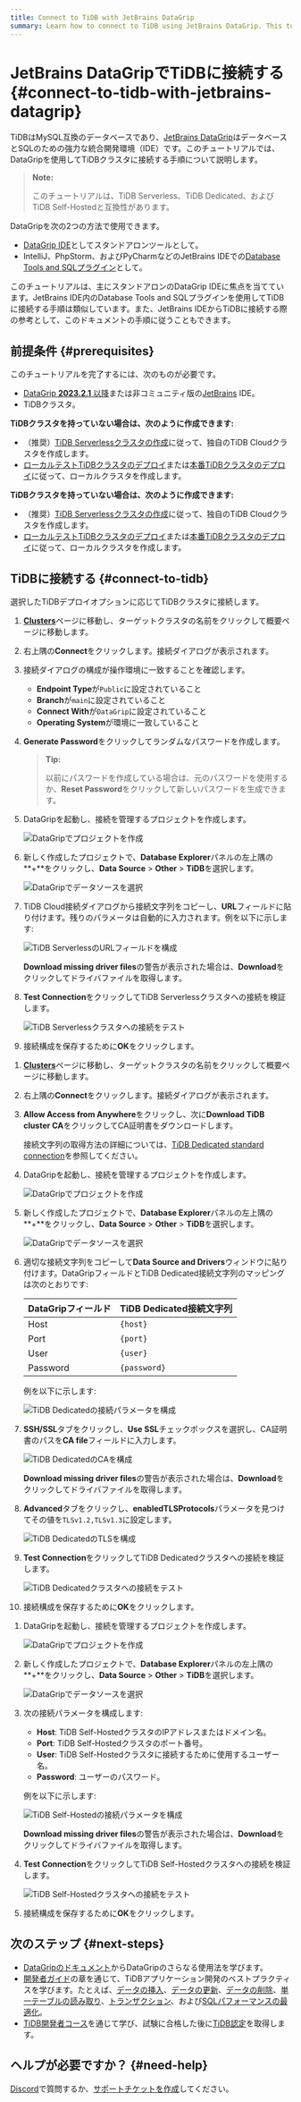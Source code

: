 ```yaml
---
title: Connect to TiDB with JetBrains DataGrip
summary: Learn how to connect to TiDB using JetBrains DataGrip. This tutorial also applies to the Database Tools and SQL plugin available in other JetBrains IDEs, such as IntelliJ, PhpStorm, and PyCharm.
---
```


# JetBrains DataGripでTiDBに接続する {#connect-to-tidb-with-jetbrains-datagrip}

TiDBはMySQL互換のデータベースであり、[JetBrains DataGrip](https://www.jetbrains.com/help/datagrip/getting-started.html)はデータベースとSQLのための強力な統合開発環境（IDE）です。このチュートリアルでは、DataGripを使用してTiDBクラスタに接続する手順について説明します。

> **Note:**
>
> このチュートリアルは、TiDB Serverless、TiDB Dedicated、およびTiDB Self-Hostedと互換性があります。

DataGripを次の2つの方法で使用できます。

- [DataGrip IDE](https://www.jetbrains.com/datagrip/download)としてスタンドアロンツールとして。
- IntelliJ、PhpStorm、およびPyCharmなどのJetBrains IDEでの[Database Tools and SQLプラグイン](https://www.jetbrains.com/help/idea/relational-databases.html)として。

このチュートリアルは、主にスタンドアロンのDataGrip IDEに焦点を当てています。JetBrains IDE内のDatabase Tools and SQLプラグインを使用してTiDBに接続する手順は類似しています。また、JetBrains IDEからTiDBに接続する際の参考として、このドキュメントの手順に従うこともできます。

## 前提条件 {#prerequisites}

このチュートリアルを完了するには、次のものが必要です。

- [DataGrip **2023.2.1** 以降](https://www.jetbrains.com/datagrip/download/)または非コミュニティ版の[JetBrains](https://www.jetbrains.com/) IDE。
- TiDBクラスタ。

<CustomContent platform="tidb">

**TiDBクラスタを持っていない場合は、次のように作成できます:**

- （推奨）[TiDB Serverlessクラスタの作成](/develop/dev-guide-build-cluster-in-cloud.md)に従って、独自のTiDB Cloudクラスタを作成します。
- [ローカルテストTiDBクラスタのデプロイ](/quick-start-with-tidb.md#deploy-a-local-test-cluster)または[本番TiDBクラスタのデプロイ](/production-deployment-using-tiup.md)に従って、ローカルクラスタを作成します。

</CustomContent>
<CustomContent platform="tidb-cloud">

**TiDBクラスタを持っていない場合は、次のように作成できます:**

- （推奨）[TiDB Serverlessクラスタの作成](/develop/dev-guide-build-cluster-in-cloud.md)に従って、独自のTiDB Cloudクラスタを作成します。
- [ローカルテストTiDBクラスタのデプロイ](https://docs.pingcap.com/tidb/stable/quick-start-with-tidb#deploy-a-local-test-cluster)または[本番TiDBクラスタのデプロイ](https://docs.pingcap.com/tidb/stable/production-deployment-using-tiup)に従って、ローカルクラスタを作成します。

</CustomContent>

## TiDBに接続する {#connect-to-tidb}

選択したTiDBデプロイオプションに応じてTiDBクラスタに接続します。

<SimpleTab>
<div label="TiDB Serverless">

1. [**Clusters**](https://tidbcloud.com/console/clusters)ページに移動し、ターゲットクラスタの名前をクリックして概要ページに移動します。

2. 右上隅の**Connect**をクリックします。接続ダイアログが表示されます。

3. 接続ダイアログの構成が操作環境に一致することを確認します。

   - **Endpoint Type**が`Public`に設定されていること
   - **Branch**が`main`に設定されていること
   - **Connect With**が`DataGrip`に設定されていること
   - **Operating System**が環境に一致していること

4. **Generate Password**をクリックしてランダムなパスワードを作成します。

   > **Tip:**
   >
   > 以前にパスワードを作成している場合は、元のパスワードを使用するか、**Reset Password**をクリックして新しいパスワードを生成できます。

5. DataGripを起動し、接続を管理するプロジェクトを作成します。

   ![DataGripでプロジェクトを作成](/media/develop/datagrip-create-project.jpg)

6. 新しく作成したプロジェクトで、**Database Explorer**パネルの左上隅の\*\*+\*\*をクリックし、**Data Source** > **Other** > **TiDB**を選択します。

   ![DataGripでデータソースを選択](/media/develop/datagrip-data-source-select.jpg)

7. TiDB Cloud接続ダイアログから接続文字列をコピーし、**URL**フィールドに貼り付けます。残りのパラメータは自動的に入力されます。例を以下に示します:

   ![TiDB ServerlessのURLフィールドを構成](/media/develop/datagrip-url-paste.jpg)

   **Download missing driver files**の警告が表示された場合は、**Download**をクリックしてドライバファイルを取得します。

8. **Test Connection**をクリックしてTiDB Serverlessクラスタへの接続を検証します。

   ![TiDB Serverlessクラスタへの接続をテスト](/media/develop/datagrip-test-connection.jpg)

9. 接続構成を保存するために**OK**をクリックします。

</div>
<div label="TiDB Dedicated">

1. [**Clusters**](https://tidbcloud.com/console/clusters)ページに移動し、ターゲットクラスタの名前をクリックして概要ページに移動します。

2. 右上隅の**Connect**をクリックします。接続ダイアログが表示されます。

3. **Allow Access from Anywhere**をクリックし、次に**Download TiDB cluster CA**をクリックしてCA証明書をダウンロードします。

   接続文字列の取得方法の詳細については、[TiDB Dedicated standard connection](https://docs.pingcap.com/tidbcloud/connect-via-standard-connection)を参照してください。

4. DataGripを起動し、接続を管理するプロジェクトを作成します。

   ![DataGripでプロジェクトを作成](/media/develop/datagrip-create-project.jpg)

5. 新しく作成したプロジェクトで、**Database Explorer**パネルの左上隅の\*\*+\*\*をクリックし、**Data Source** > **Other** > **TiDB**を選択します。

   ![DataGripでデータソースを選択](/media/develop/datagrip-data-source-select.jpg)

6. 適切な接続文字列をコピーして**Data Source and Drivers**ウィンドウに貼り付けます。DataGripフィールドとTiDB Dedicated接続文字列のマッピングは次のとおりです:

   | DataGripフィールド | TiDB Dedicated接続文字列 |
   | ------------- | ------------------- |
   | Host          | `{host}`            |
   | Port          | `{port}`            |
   | User          | `{user}`            |
   | Password      | `{password}`        |

   例を以下に示します:

   ![TiDB Dedicatedの接続パラメータを構成](/media/develop/datagrip-dedicated-connect.jpg)

7. **SSH/SSL**タブをクリックし、**Use SSL**チェックボックスを選択し、CA証明書のパスを**CA file**フィールドに入力します。

   ![TiDB DedicatedのCAを構成](/media/develop/datagrip-dedicated-ssl.jpg)

   **Download missing driver files**の警告が表示された場合は、**Download**をクリックしてドライバファイルを取得します。

8. **Advanced**タブをクリックし、**enabledTLSProtocols**パラメータを見つけてその値を`TLSv1.2,TLSv1.3`に設定します。

   ![TiDB DedicatedのTLSを構成](/media/develop/datagrip-dedicated-advanced.jpg)

9. **Test Connection**をクリックしてTiDB Dedicatedクラスタへの接続を検証します。

   ![TiDB Dedicatedクラスタへの接続をテスト](/media/develop/datagrip-dedicated-test-connection.jpg)

10. 接続構成を保存するために**OK**をクリックします。

</div>
<div label="TiDB Self-Hosted">

1. DataGripを起動し、接続を管理するプロジェクトを作成します。

   ![DataGripでプロジェクトを作成](/media/develop/datagrip-create-project.jpg)

2. 新しく作成したプロジェクトで、**Database Explorer**パネルの左上隅の\*\*+\*\*をクリックし、**Data Source** > **Other** > **TiDB**を選択します。

   ![DataGripでデータソースを選択](/media/develop/datagrip-data-source-select.jpg)

3. 次の接続パラメータを構成します:

   - **Host**: TiDB Self-HostedクラスタのIPアドレスまたはドメイン名。
   - **Port**: TiDB Self-Hostedクラスタのポート番号。
   - **User**: TiDB Self-Hostedクラスタに接続するために使用するユーザー名。
   - **Password**: ユーザーのパスワード。

   例を以下に示します:

   ![TiDB Self-Hostedの接続パラメータを構成](/media/develop/datagrip-self-hosted-connect.jpg)

   **Download missing driver files**の警告が表示された場合は、**Download**をクリックしてドライバファイルを取得します。

4. **Test Connection**をクリックしてTiDB Self-Hostedクラスタへの接続を検証します。

   ![TiDB Self-Hostedクラスタへの接続をテスト](/media/develop/datagrip-self-hosted-test-connection.jpg)

5. 接続構成を保存するために**OK**をクリックします。

</div>
</SimpleTab>

## 次のステップ {#next-steps}

- [DataGripのドキュメント](https://www.jetbrains.com/help/datagrip/getting-started.html)からDataGripのさらなる使用法を学びます。
- [開発者ガイド](/develop/dev-guide-overview.md)の章を通じて、TiDBアプリケーション開発のベストプラクティスを学びます。たとえば、[データの挿入](/develop/dev-guide-insert-data.md)、[データの更新](/develop/dev-guide-update-data.md)、[データの削除](/develop/dev-guide-delete-data.md)、[単一テーブルの読み取り](/develop/dev-guide-get-data-from-single-table.md)、[トランザクション](/develop/dev-guide-transaction-overview.md)、および[SQLパフォーマンスの最適化](/develop/dev-guide-optimize-sql-overview.md)。
- [TiDB開発者コース](https://www.pingcap.com/education/)を通じて学び、試験に合格した後に[TiDB認定](https://www.pingcap.com/education/certification/)を取得します。

## ヘルプが必要ですか？ {#need-help}

[Discord](https://discord.gg/vYU9h56kAX)で質問するか、[サポートチケットを作成](https://support.pingcap.com/)してください。
